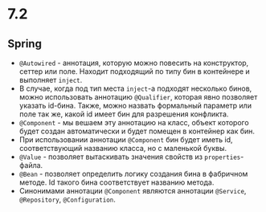 # 7.2

## Spring

* `@Autowired` - аннотация, которую можно повесить на конструктор, сеттер или поле. Находит подходящий по типу
бин в контейнере и выполняет `inject`.
* В случае, когда под тип места `inject`-а подходят несколько бинов, можно использовать аннотацию `@Qualifier`, которая
явно позволяет указать id-бина. Также, можно назвать формальный параметр или поле так же, какой id имеет бин для разрешения конфликта.
* `@Component` - мы вешаем эту аннотацию на класс, объект которого будет создан автоматически и будет помещен в контейнер как бин.
* При использовании аннотации `@Component` бин будет иметь id, соответствующий названию класса, но с маленькой буквы.
* `@Value` - позволяет вытаскивать значения свойств из `properties`-файла.
* `@Bean` - позволяет определить логику создания бина в фабричном методе. Id такого бина соответствует названию метода.
* Синонимами аннотации `@Component` являются аннотации `@Service`, `@Repository`, `@Configuration`.